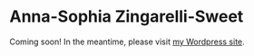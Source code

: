 # Anna-Sophia Zingarelli-Sweet
Coming soon! In the meantime, please visit [my Wordpress site](https://aszingarellisweet.info).
